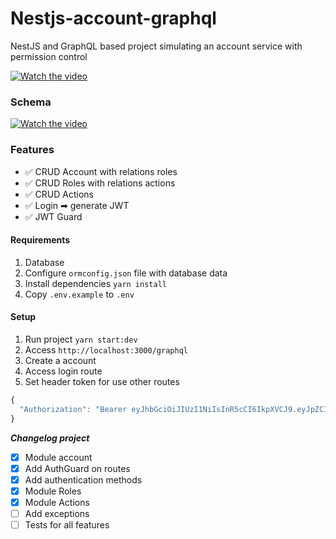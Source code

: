 # Nestjs-account-graphql

NestJS and GraphQL based project simulating an account service with permission control

[![Watch the video](https://i.imgur.com/h1l8t49.png)](https://www.youtube.com/embed/DVKJ5EVNfXY)

### Schema

[![Watch the video](https://i.imgur.com/yfAWYCz.png)](https://i.imgur.com/yfAWYCz.png)

### Features

-   ✅ CRUD Account with relations roles
-   ✅ CRUD Roles with relations actions
-   ✅ CRUD Actions
-   ✅ Login ➡ generate JWT
-   ✅ JWT Guard

#### Requirements

1. Database
2. Configure `ormconfig.json` file with database data
3. Install dependencies `yarn install`
4. Copy `.env.example` to `.env`

#### Setup

1. Run project `yarn start:dev`
2. Access `http://localhost:3000/graphql`
3. Create a account
4. Access login route
5. Set header token for use other routes

```js
{
  "Authorization": "Bearer eyJhbGciOiJIUzI1NiIsInR5cCI6IkpXVCJ9.eyJpZCI6Ijc5YTdhNjgwLTRlMWYtNDU5OC1hNjk1LTExNWEwZTkxM2JlYyIsImVtYWlsIjoiaGVucmlxdWV3ZWlhbmRAZ21haWwuY29tIiwiaWF0IjoxNTg2NjE3OTY1LCJleHAiOjE1ODY2MjE1NjV9.Sqv24CLalMw1YiTeAsPDKeuchIMSHii-N64RMVBV0f8"
}
```

**_Changelog project_**

-   [x] Module account
-   [x] Add AuthGuard on routes
-   [x] Add authentication methods
-   [x] Module Roles
-   [x] Module Actions
-   [ ] Add exceptions
-   [ ] Tests for all features
